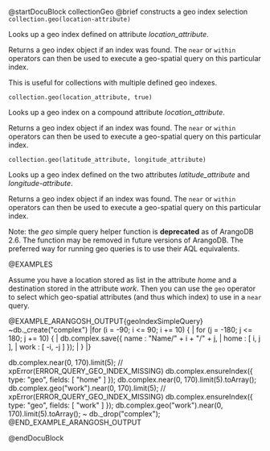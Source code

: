 
@startDocuBlock collectionGeo
@brief constructs a geo index selection
`collection.geo(location-attribute)`

Looks up a geo index defined on attribute *location_attribute*.

Returns a geo index object if an index was found. The `near` or
`within` operators can then be used to execute a geo-spatial query on
this particular index.

This is useful for collections with multiple defined geo indexes.

`collection.geo(location_attribute, true)`

Looks up a geo index on a compound attribute *location_attribute*.

Returns a geo index object if an index was found. The `near` or
`within` operators can then be used to execute a geo-spatial query on
this particular index.

`collection.geo(latitude_attribute, longitude_attribute)`

Looks up a geo index defined on the two attributes *latitude_attribute*
and *longitude-attribute*.

Returns a geo index object if an index was found. The `near` or
`within` operators can then be used to execute a geo-spatial query on
this particular index.

Note: the *geo* simple query helper function is **deprecated** as of ArangoDB 
2.6. The function may be removed in future versions of ArangoDB. The preferred
way for running geo queries is to use their AQL equivalents.

@EXAMPLES

Assume you have a location stored as list in the attribute *home*
and a destination stored in the attribute *work*. Then you can use the
`geo` operator to select which geo-spatial attributes (and thus which
index) to use in a `near` query.

@EXAMPLE_ARANGOSH_OUTPUT{geoIndexSimpleQuery}
~db._create("complex")
|for (i = -90;  i <= 90;  i += 10) {
|  for (j = -180;  j <= 180;  j += 10) {
|    db.complex.save({ name : "Name/" + i + "/" + j,
|                      home : [ i, j ],
|                      work : [ -i, -j ] });
|  }
|}

 db.complex.near(0, 170).limit(5); // xpError(ERROR_QUERY_GEO_INDEX_MISSING)
 db.complex.ensureIndex({ type: "geo", fields: [ "home" ] });
 db.complex.near(0, 170).limit(5).toArray();
 db.complex.geo("work").near(0, 170).limit(5); // xpError(ERROR_QUERY_GEO_INDEX_MISSING)
 db.complex.ensureIndex({ type: "geo", fields: [ "work" ] });
 db.complex.geo("work").near(0, 170).limit(5).toArray();
~ db._drop("complex");
@END_EXAMPLE_ARANGOSH_OUTPUT


@endDocuBlock
